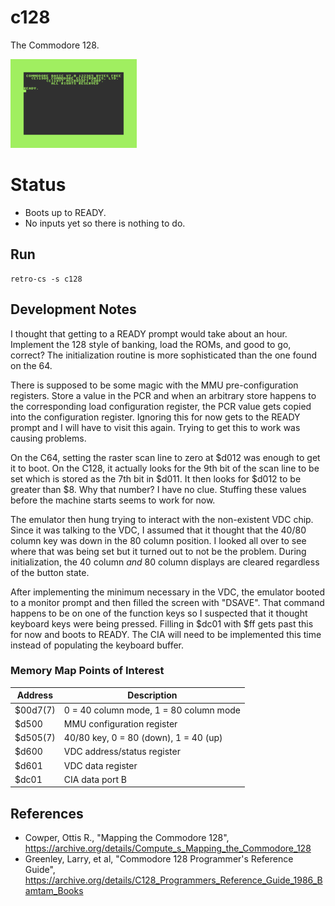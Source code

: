 # c128
The Commodore 128.

[![Commodore 128](img/c128-ready.thumb.png)](img/c128-ready.png)

# Status

- Boots up to READY.
- No inputs yet so there is nothing to do.

## Run
```
retro-cs -s c128
```

## Development Notes

I thought that getting to a READY prompt would take about an hour. Implement the 128 style of banking, load the ROMs, and good to go, correct? The initialization routine is more sophisticated than the one found on the 64. 

There is supposed to be some magic with the MMU pre-configuration registers. Store a value in the PCR and when an arbitrary store happens to the corresponding load configuration register, the PCR value gets copied into the configuration register. Ignoring this for now gets to the READY prompt and I will have to visit this again. Trying to get this to work was causing problems. 

On the C64, setting the raster scan line to zero at $d012 was enough to get it to boot. On the C128, it actually looks for the 9th bit of the scan line to be set which is stored as the 7th bit in $d011. It then looks for $d012 to be greater than $8. Why that number? I have no clue. Stuffing these values before the machine starts seems to work for now. 

The emulator then hung trying to interact with the non-existent VDC chip. Since it was talking to the VDC, I assumed that it thought that the 40/80 column key was down in the 80 column position. I looked all over to see where that was being set but it turned out to not be the problem. During initialization, the 40 column *and* 80 column displays are cleared regardless of the button state.   

After implementing the minimum necessary in the VDC, the emulator booted to a monitor prompt and then filled the screen with "DSAVE". That command happens to be on one of the function keys so I suspected that it thought keyboard keys were being pressed. Filling in $dc01 with $ff gets past this for now and boots to READY. The CIA will need to be implemented this time instead of populating the keyboard buffer. 

### Memory Map Points of Interest

| Address | Description
|-|-|
| $00d7(7) | 0 = 40 column mode, 1 = 80 column mode
| $d500    | MMU configuration register
| $d505(7) | 40/80 key, 0 = 80 (down), 1 = 40 (up)
| $d600    | VDC address/status register
| $d601    | VDC data register
| $dc01    | CIA data port B

## References
- Cowper, Ottis R., "Mapping the Commodore 128", https://archive.org/details/Compute_s_Mapping_the_Commodore_128
- Greenley, Larry, et al, "Commodore 128 Programmer's Reference Guide", https://archive.org/details/C128_Programmers_Reference_Guide_1986_Bamtam_Books


